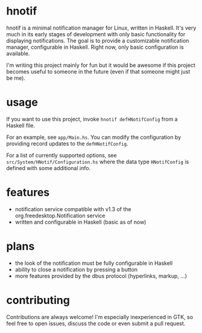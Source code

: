 # hnotif

hnotif is a minimal notification manager for Linux, written in Haskell. It's very much in its early stages of development with only basic functionality for displaying notifications. The goal is to provide a customizable notification manager, configurable in Haskell. Right now, only basic configuration is available.

I'm writing this project mainly for fun but it would be awesome if this project becomes useful to someone in the future (even if that someone might just be me).

# usage

If you want to use this project, invoke `hnotif defHNotifConfig` from a Haskell file.

For an example, see `app/Main.hs`. You can modify the configuration by providing record updates to the `defHNotifConfig`.

For a list of currently supported options, see `src/System/HNotif/Configuration.hs` where the data type `HNotifConfig` is defined with some additional info.

# features

- notification service compatible with v1.3 of the org.freedesktop.Notification service
- written and configurable in Haskell (basic as of now)

# plans

- the look of the notification must be fully configurable in Haskell
- ability to close a notification by pressing a button
- more features provided by the dbus protocol (hyperlinks, markup, ...)

# contributing

Contributions are always welcome! I'm especially inexperienced in GTK, so feel free to open issues, discuss the code or even submit a pull request.
